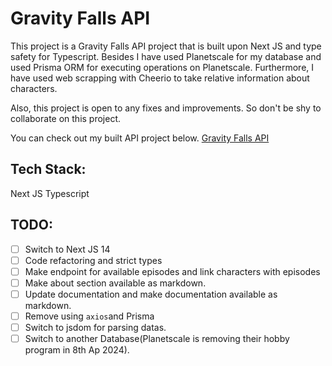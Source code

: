 # Gravity Falls API
This project is a Gravity Falls API project that is built upon Next JS and type safety for Typescript. Besides I have used Planetscale for my database and used Prisma ORM for executing operations on Planetscale. Furthermore, I have used web scrapping with Cheerio to take relative information about characters.

Also, this project is open to any fixes and improvements. So don't be shy to collaborate on this project.

You can check out my built API project below.
[Gravity Falls API](https://gravity-falls-api.vercel.app/)

## Tech Stack:
Next JS
Typescript

## TODO:
- [ ] Switch to Next JS 14
- [ ] Code refactoring and strict types
- [ ] Make endpoint for available episodes and link characters with episodes
- [ ] Make about section available as markdown.
- [ ] Update documentation and make documentation available as markdown.
- [ ] Remove using `axios`and Prisma
- [ ] Switch to jsdom for parsing datas.
- [ ] Switch to another Database(Planetscale is removing their hobby program in 8th Ap 2024).

